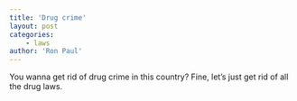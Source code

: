 ```yaml
---
title: 'Drug crime'
layout: post
categories:
    - laws
author: 'Ron Paul'
---
```


You wanna get rid of drug crime in this country? Fine, let’s just get rid of all the drug laws.